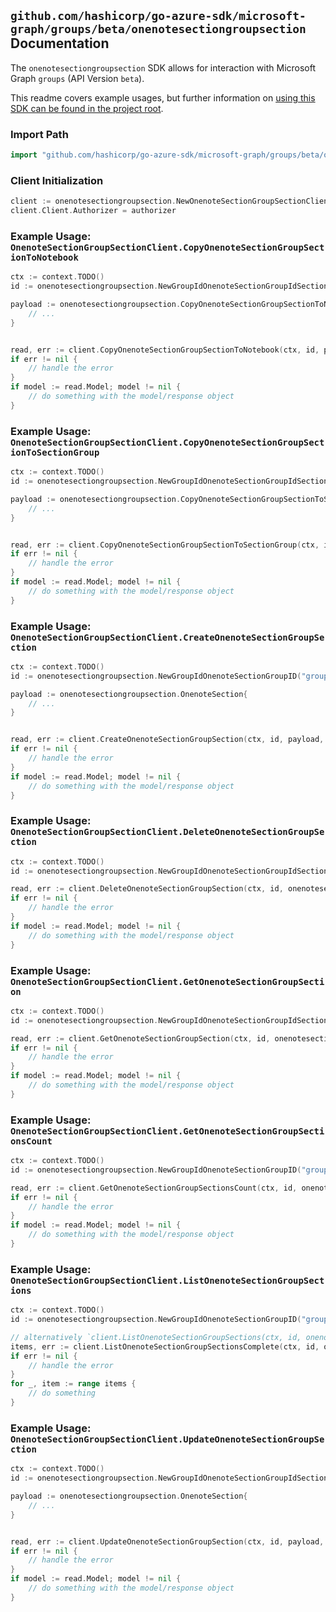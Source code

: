 
## `github.com/hashicorp/go-azure-sdk/microsoft-graph/groups/beta/onenotesectiongroupsection` Documentation

The `onenotesectiongroupsection` SDK allows for interaction with Microsoft Graph `groups` (API Version `beta`).

This readme covers example usages, but further information on [using this SDK can be found in the project root](https://github.com/hashicorp/go-azure-sdk/tree/main/docs).

### Import Path

```go
import "github.com/hashicorp/go-azure-sdk/microsoft-graph/groups/beta/onenotesectiongroupsection"
```


### Client Initialization

```go
client := onenotesectiongroupsection.NewOnenoteSectionGroupSectionClientWithBaseURI("https://graph.microsoft.com")
client.Client.Authorizer = authorizer
```


### Example Usage: `OnenoteSectionGroupSectionClient.CopyOnenoteSectionGroupSectionToNotebook`

```go
ctx := context.TODO()
id := onenotesectiongroupsection.NewGroupIdOnenoteSectionGroupIdSectionID("groupId", "sectionGroupId", "onenoteSectionId")

payload := onenotesectiongroupsection.CopyOnenoteSectionGroupSectionToNotebookRequest{
	// ...
}


read, err := client.CopyOnenoteSectionGroupSectionToNotebook(ctx, id, payload, onenotesectiongroupsection.DefaultCopyOnenoteSectionGroupSectionToNotebookOperationOptions())
if err != nil {
	// handle the error
}
if model := read.Model; model != nil {
	// do something with the model/response object
}
```


### Example Usage: `OnenoteSectionGroupSectionClient.CopyOnenoteSectionGroupSectionToSectionGroup`

```go
ctx := context.TODO()
id := onenotesectiongroupsection.NewGroupIdOnenoteSectionGroupIdSectionID("groupId", "sectionGroupId", "onenoteSectionId")

payload := onenotesectiongroupsection.CopyOnenoteSectionGroupSectionToSectionGroupRequest{
	// ...
}


read, err := client.CopyOnenoteSectionGroupSectionToSectionGroup(ctx, id, payload, onenotesectiongroupsection.DefaultCopyOnenoteSectionGroupSectionToSectionGroupOperationOptions())
if err != nil {
	// handle the error
}
if model := read.Model; model != nil {
	// do something with the model/response object
}
```


### Example Usage: `OnenoteSectionGroupSectionClient.CreateOnenoteSectionGroupSection`

```go
ctx := context.TODO()
id := onenotesectiongroupsection.NewGroupIdOnenoteSectionGroupID("groupId", "sectionGroupId")

payload := onenotesectiongroupsection.OnenoteSection{
	// ...
}


read, err := client.CreateOnenoteSectionGroupSection(ctx, id, payload, onenotesectiongroupsection.DefaultCreateOnenoteSectionGroupSectionOperationOptions())
if err != nil {
	// handle the error
}
if model := read.Model; model != nil {
	// do something with the model/response object
}
```


### Example Usage: `OnenoteSectionGroupSectionClient.DeleteOnenoteSectionGroupSection`

```go
ctx := context.TODO()
id := onenotesectiongroupsection.NewGroupIdOnenoteSectionGroupIdSectionID("groupId", "sectionGroupId", "onenoteSectionId")

read, err := client.DeleteOnenoteSectionGroupSection(ctx, id, onenotesectiongroupsection.DefaultDeleteOnenoteSectionGroupSectionOperationOptions())
if err != nil {
	// handle the error
}
if model := read.Model; model != nil {
	// do something with the model/response object
}
```


### Example Usage: `OnenoteSectionGroupSectionClient.GetOnenoteSectionGroupSection`

```go
ctx := context.TODO()
id := onenotesectiongroupsection.NewGroupIdOnenoteSectionGroupIdSectionID("groupId", "sectionGroupId", "onenoteSectionId")

read, err := client.GetOnenoteSectionGroupSection(ctx, id, onenotesectiongroupsection.DefaultGetOnenoteSectionGroupSectionOperationOptions())
if err != nil {
	// handle the error
}
if model := read.Model; model != nil {
	// do something with the model/response object
}
```


### Example Usage: `OnenoteSectionGroupSectionClient.GetOnenoteSectionGroupSectionsCount`

```go
ctx := context.TODO()
id := onenotesectiongroupsection.NewGroupIdOnenoteSectionGroupID("groupId", "sectionGroupId")

read, err := client.GetOnenoteSectionGroupSectionsCount(ctx, id, onenotesectiongroupsection.DefaultGetOnenoteSectionGroupSectionsCountOperationOptions())
if err != nil {
	// handle the error
}
if model := read.Model; model != nil {
	// do something with the model/response object
}
```


### Example Usage: `OnenoteSectionGroupSectionClient.ListOnenoteSectionGroupSections`

```go
ctx := context.TODO()
id := onenotesectiongroupsection.NewGroupIdOnenoteSectionGroupID("groupId", "sectionGroupId")

// alternatively `client.ListOnenoteSectionGroupSections(ctx, id, onenotesectiongroupsection.DefaultListOnenoteSectionGroupSectionsOperationOptions())` can be used to do batched pagination
items, err := client.ListOnenoteSectionGroupSectionsComplete(ctx, id, onenotesectiongroupsection.DefaultListOnenoteSectionGroupSectionsOperationOptions())
if err != nil {
	// handle the error
}
for _, item := range items {
	// do something
}
```


### Example Usage: `OnenoteSectionGroupSectionClient.UpdateOnenoteSectionGroupSection`

```go
ctx := context.TODO()
id := onenotesectiongroupsection.NewGroupIdOnenoteSectionGroupIdSectionID("groupId", "sectionGroupId", "onenoteSectionId")

payload := onenotesectiongroupsection.OnenoteSection{
	// ...
}


read, err := client.UpdateOnenoteSectionGroupSection(ctx, id, payload, onenotesectiongroupsection.DefaultUpdateOnenoteSectionGroupSectionOperationOptions())
if err != nil {
	// handle the error
}
if model := read.Model; model != nil {
	// do something with the model/response object
}
```
